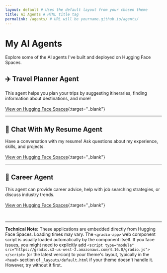 ```yaml
---
layout: default # Uses the default layout from your chosen theme
title: AI Agents # HTML title tag
permalink: /agents/ # URL will be yourname.github.io/agents/
---
```


# My AI Agents

Explore some of the AI agents I've built and deployed on Hugging Face Spaces.

## ✈️ Travel Planner Agent

This agent helps you plan your trips by suggesting itineraries, finding information about destinations, and more!
<br> <!-- Add a line break for spacing before the app -->
<gradio-app src="https://seetaram-r-travel-planner-agent.hf.space"></gradio-app>
<br> <!-- Add a line break for spacing after the app -->
[View on Hugging Face Spaces](https://seetaram-r-travel-planner-agent.hf.space){:target="_blank"}

---

## 📄 Chat With My Resume Agent

Have a conversation with my resume! Ask questions about my experience, skills, and projects.
<br>
<gradio-app src="https://seetaram-r-chat-with-resume.hf.space"></gradio-app>
<br>
[View on Hugging Face Spaces](https://seetaram-r-chat-with-resume.hf.space){:target="_blank"}

---

## 💼 Career Agent

This agent can provide career advice, help with job searching strategies, or discuss industry trends.
<br>
<gradio-app src="https://seetaram-r-seetaram-career-agent.hf.space"></gradio-app>
<br>
[View on Hugging Face Spaces](https://seetaram-r-seetaram-career-agent.hf.space){:target="_blank"}

<br>
<hr>

**Technical Note:** These applications are embedded directly from Hugging Face Spaces. Loading times may vary.
The `<gradio-app>` web component script is usually loaded automatically by the component itself.
If you face issues, you might need to explicitly add `<script type="module" src="https://gradio.s3-us-west-2.amazonaws.com/4.16.0/gradio.js"></script>` (or the latest version) to your theme's layout, typically in the `<head>` section of `_layouts/default.html` if your theme doesn't handle it. However, try without it first.
